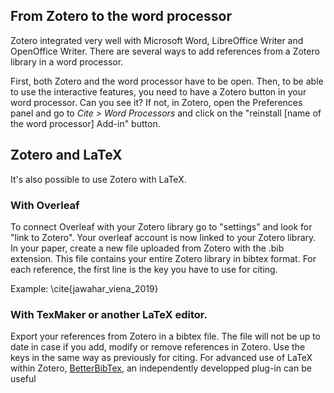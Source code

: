 ## From Zotero to the word processor

Zotero integrated very well with Microsoft Word, LibreOffice Writer and OpenOffice Writer.
There are several ways to add references from a Zotero library in a word processor.

First, both Zotero and the word processor have to be open. Then, to be able to use the interactive features, you need to have a Zotero button in your word processor. Can you see it? If not, in Zotero, open the Preferences panel and go to *Cite > Word Processors* and click on the "reinstall [name of the word processor] Add-in" button.

## Zotero and LaTeX

It's also possible to use Zotero with LaTeX. 

### With Overleaf

To connect Overleaf with your Zotero library go to "settings" and look for "link to Zotero". Your overleaf account is now linked to your Zotero library.
In your paper, create a new file uploaded from Zotero with the .bib extension. This file contains your entire Zotero library in bibtex format. For each reference, the first line is the key you have to use for citing.

Example: \cite{jawahar_viena_2019}

### With TexMaker or another LaTeX editor.
Export your references from Zotero in a bibtex file. The file will not be up to date in case if you add, modify or remove references in Zotero. Use the keys in the same way as previously for citing. For advanced use of LaTeX within Zotero, [BetterBibTex](https://retorque.re/zotero-better-bibtex/), an independently developped plug-in can be useful

